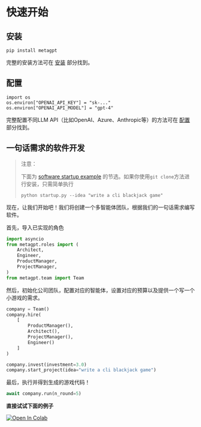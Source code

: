 
# 快速开始
## 安装
```
pip install metagpt
```
完整的安装方法可在 [安装](./installation) 部分找到。

## 配置
```
import os
os.environ["OPENAI_API_KEY"] = "sk-..."
os.environ["OPENAI_API_MODEL"] = "gpt-4"
```
完整配置不同LLM API（比如OpenAI、Azure、Anthropic等）的方法可在 [配置](./setup) 部分找到。

## 一句话需求的软件开发
>注意：
>
>下面为 [software startup example](https://github.com/geekan/MetaGPT/blob/main/startup.py) 的节选。如果你使用`git clone`方法进行安装，只需简单执行
>```
>python startup.py --idea "write a cli blackjack game"
>```
现在，让我们开始吧！我们将创建一个多智能体团队，根据我们的一句话需求编写软件。

首先，导入已实现的角色
```python
import asyncio
from metagpt.roles import (
    Architect,
    Engineer,
    ProductManager,
    ProjectManager,
)
from metagpt.team import Team
```
然后，初始化公司团队，配置对应的智能体，设置对应的预算以及提供一个写一个小游戏的需求。
```python
company = Team()
company.hire(
    [
        ProductManager(),
        Architect(),
        ProjectManager(),
        Engineer()
    ]
)

company.invest(investment=3.0)
company.start_project(idea="write a cli blackjack game")
```
最后，执行并得到生成的游戏代码！
```python
await company.run(n_round=5)
```

<b>直接试试下面的例子</b>

[![Open In Colab](https://colab.research.google.com/assets/colab-badge.svg)](https://colab.research.google.com/drive/1X8XSn8AN1WFv_PwtTres62OoVUNfHRAH?usp=sharing)
